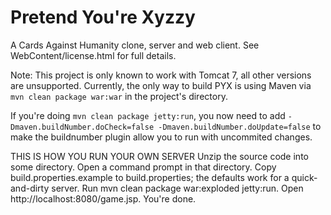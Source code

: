 Pretend You're Xyzzy
===================

A Cards Against Humanity clone, server and web client. See WebContent/license.html for full details.

Note: This project is only known to work with Tomcat 7, all other versions are unsupported. 
Currently, the only way to build PYX is using Maven via ```mvn clean package war:war``` in the project's directory.


If you're doing ```mvn clean package jetty:run```, you now need to add ```-Dmaven.buildNumber.doCheck=false -Dmaven.buildNumber.doUpdate=false``` to make the buildnumber plugin allow you to run with uncommited changes.

THIS IS HOW YOU RUN YOUR OWN SERVER
Unzip the source code into some directory. Open a command prompt in that directory. Copy build.properties.example to build.properties; the defaults work for a quick-and-dirty server. Run mvn clean package war:exploded jetty:run. Open http://localhost:8080/game.jsp. You're done.
